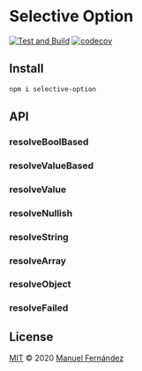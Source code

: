 # Selective Option

[![Test and Build](https://github.com/manferlo81/selective-option/workflows/Test%20and%20Build/badge.svg?branch=main)](https://github.com/manferlo81/selective-option/actions) [![codecov](https://codecov.io/gh/manferlo81/selective-option/branch/main/graph/badge.svg?token=U0GIRWISBJ)](https://codecov.io/gh/manferlo81/selective-option)

## Install

```bash
npm i selective-option
```

## API

### resolveBoolBased

### resolveValueBased

### resolveValue

### resolveNullish

### resolveString

### resolveArray

### resolveObject

### resolveFailed

## License

[MIT](LICENSE) &copy; 2020 [Manuel Fernández](https://github.com/manferlo81)
